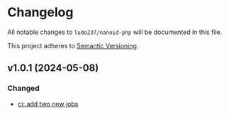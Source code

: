 # Changelog

All notable changes to `ludo237/nanoid-php` will be documented in this file.

This project adheres to [Semantic Versioning](http://semver.org/).

## v1.0.1 (2024-05-08)

### Changed

- [ci: add two new jobs](https://gitlab.com/ludo237/nanoid-php/-/commit/514e430f95bf0fea17a24fd49b6fc112525cfe33)
